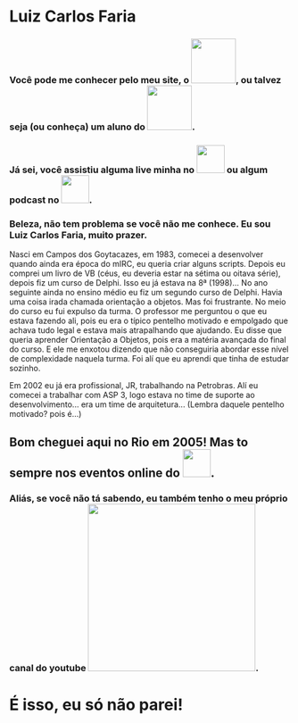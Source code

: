 # Luiz Carlos Faria


### Você pode me conhecer pelo meu site, o <img src="https://gago.io/wp-content/uploads/2018/07/logo-gago3-chumbo.png" width="80">, ou talvez seja (ou conheça) um aluno do <img src="https://dockerdefinitivo.com/wp-content/uploads/2019/12/logo-2-2-azul-e1576220349540-100x58.png" width="80">. 

### Já sei, você assistiu alguma live minha no  <img src="https://yt3.ggpht.com/a/AATXAJwWcWCcUbY3OwKSf9_WqQ7PDkp0BNMZXicB1wLP_A=s100-c-k-c0xffffffff-no-rj-mo" width="50"> ou algum podcast no <img src="https://devshow.com.br/wp-content/uploads/2019/02/logo.jpg" width="50">.

### Beleza, não tem problema se você não me conhece. Eu sou Luiz Carlos Faria, muito prazer. 

Nasci em Campos dos Goytacazes, em 1983, comecei a desenvolver quando ainda era época do mIRC, eu queria criar alguns scripts. Depois eu comprei um livro de VB (céus, eu deveria estar na sétima ou oitava série), depois fiz um curso de Delphi. Isso eu já estava na 8ª (1998)... No ano seguinte ainda no ensino médio eu fiz um segundo curso de Delphi. Havia uma coisa irada chamada orientação a objetos. Mas foi frustrante. No meio do curso eu fui expulso da turma. O professor me perguntou o que eu estava fazendo ali, pois eu era o típico pentelho motivado e empolgado que achava tudo legal e estava mais atrapalhando que ajudando. Eu disse que queria aprender Orientação a Objetos, pois era a matéria avançada do final do curso. E ele me enxotou dizendo que não conseguiria abordar esse nível de complexidade naquela turma. Foi alí que eu aprendi que tinha de estudar sozinho.

Em 2002 eu já era profissional, JR, trabalhando na Petrobras. Alí eu comecei a trabalhar com ASP 3, logo estava no time de suporte ao desenvolvimento... era um time de arquitetura... (Lembra daquele pentelho motivado? pois é...)

## Bom cheguei aqui no Rio em 2005! Mas to sempre nos eventos online do <img src="https://gago.io/wp-content/uploads/2019/06/meetup-dotnetsp.png" width="50">.

### Aliás, se você não tá sabendo, eu também tenho o meu próprio canal do youtube <img src="https://gago.io/wp-content/uploads/2020/08/subscribe-curto.gif" width="300">.

# É isso, eu só não parei!
